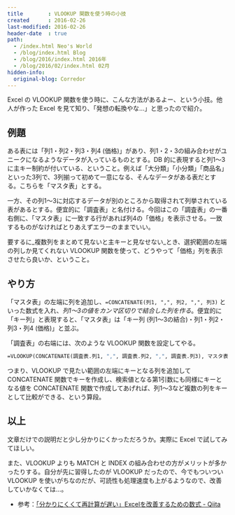 ```yaml
---
title        : VLOOKUP 関数を使う時の小技
created      : 2016-02-26
last-modified: 2016-02-26
header-date  : true
path:
  - /index.html Neo's World
  - /blog/index.html Blog
  - /blog/2016/index.html 2016年
  - /blog/2016/02/index.html 02月
hidden-info:
  original-blog: Corredor
---
```


Excel の VLOOKUP 関数を使う時に、こんな方法があるよー、という小技。他人が作った Excel を見て知り、「発想の転換やな…」と思ったので紹介。

## 例題

ある表には「列1・列2・列3・列4 (価格)」があり、列1・2・3の組み合わせがユニークになるようなデータが入っているものとする。DB 的に表現すると列1～3に主キー制約が付いている、ということ。例えば「大分類」「小分類」「商品名」といった3列で、3列揃って初めて一意になる、そんなデータがある表だとする。こちらを「マスタ表」とする。

一方、その列1～3に対応するデータが別のところから取得されて列挙されている表があるとする。便宜的に「調査表」と名付ける。今回はこの「調査表」の一番右側に、「マスタ表」に一致する行があれば列4の「価格」を表示させる。一致するものがなければとりあえずエラーのままでいい。

要するに_複数列をまとめて見ないと主キーと見なせない_とき、選択範囲の左端の列しか見てくれない VLOOKUP 関数を使って、どうやって「価格」列を表示させたら良いか、ということ。

## やり方

「マスタ表」の左端に列を追加し、`=CONCATENATE(列1, ",", 列2, ",", 列3)` といった数式を入れ、_列1～3の値をカンマ区切りで結合した列を作る_。便宜的に「キー列」と表現すると、「マスタ表」は「キー列 (列1～3の結合)・列1・列2・列3・列4 (価格)」と並ぶ。

「調査表」の右端には、次のような VLOOKUP 関数を設定してやる。

```vb
=VLOOKUP(CONCATENATE(調査表.列1, ",", 調査表.列2, ",", 調査表.列3), マスタ表.キー列:マスタ表.列4, 5, false)
```

つまり、VLOOKUP で見たい範囲の左端にキーとなる列を追加して CONCATENATE 関数でキーを作成し、検索値となる第1引数にも同様にキーとなる値を CONCATENATE 関数で作成してあげれば、列1～3など複数の列をキーとして比較ができる、という算段。

## 以上

文章だけでの説明だと少し分かりにくかっただろうか。実際に Excel で試してみてほしい。

また、VLOOKUP よりも MATCH と INDEX の組み合わせの方がメリットが多かったりする。自分が先に習得したのが VLOOKUP だったので、今でもついつい VLOOKUP を使いがちなのだが、可読性も処理速度も上がるようなので、改善していかなくては…。

- 参考：[「分かりにくくて再計算が遅い」Excelを改善するための数式 - Qiita](http://qiita.com/ksksk/items/d6f78140bd8f05483772)
